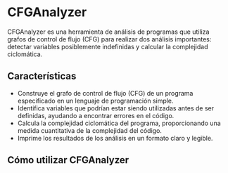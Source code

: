 # CFGAnalyzer
CFGAnalyzer es una herramienta de análisis de programas que utiliza grafos de control de flujo (CFG) para realizar dos análisis importantes: detectar variables posiblemente indefinidas y calcular la complejidad ciclomática.

## Características

- Construye el grafo de control de flujo (CFG) de un programa especificado en un lenguaje de programación simple.
- Identifica variables que podrían estar siendo utilizadas antes de ser definidas, ayudando a encontrar errores en el código.
- Calcula la complejidad ciclomática del programa, proporcionando una medida cuantitativa de la complejidad del código.
- Imprime los resultados de los análisis en un formato claro y legible.

## Cómo utilizar CFGAnalyzer
